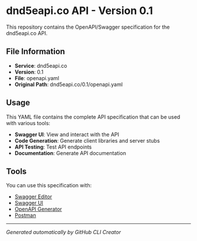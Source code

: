 # dnd5eapi.co API - Version 0.1

This repository contains the OpenAPI/Swagger specification for the dnd5eapi.co API.

## File Information

- **Service**: dnd5eapi.co
- **Version**: 0.1
- **File**: openapi.yaml
- **Original Path**: dnd5eapi.co/0.1/openapi.yaml

## Usage

This YAML file contains the complete API specification that can be used with various tools:

- **Swagger UI**: View and interact with the API
- **Code Generation**: Generate client libraries and server stubs
- **API Testing**: Test API endpoints
- **Documentation**: Generate API documentation

## Tools

You can use this specification with:

- [Swagger Editor](https://editor.swagger.io/)
- [Swagger UI](https://swagger.io/tools/swagger-ui/)
- [OpenAPI Generator](https://openapi-generator.tech/)
- [Postman](https://www.postman.com/)

---

*Generated automatically by GitHub CLI Creator*
